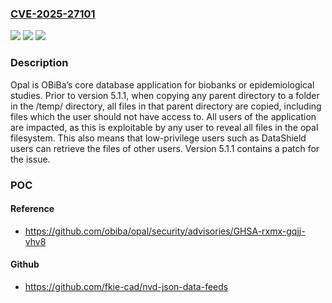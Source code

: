### [CVE-2025-27101](https://cve.mitre.org/cgi-bin/cvename.cgi?name=CVE-2025-27101)
![](https://img.shields.io/static/v1?label=Product&message=opal&color=blue)
![](https://img.shields.io/static/v1?label=Version&message=%3D%20%3C%205.1.1%20&color=brighgreen)
![](https://img.shields.io/static/v1?label=Vulnerability&message=CWE-22%3A%20Improper%20Limitation%20of%20a%20Pathname%20to%20a%20Restricted%20Directory%20('Path%20Traversal')&color=brighgreen)

### Description

Opal is OBiBa’s core database application for biobanks or epidemiological studies. Prior to version 5.1.1, when copying any parent directory to a folder in the /temp/ directory, all files in that parent directory are copied, including files which the user should not have access to. All users of the application are impacted, as this is exploitable by any user to reveal all files in the opal filesystem. This also means that low-privilege users such as DataShield users can retrieve the files of other users. Version 5.1.1 contains a patch for the issue.

### POC

#### Reference
- https://github.com/obiba/opal/security/advisories/GHSA-rxmx-gqjj-vhv8

#### Github
- https://github.com/fkie-cad/nvd-json-data-feeds

